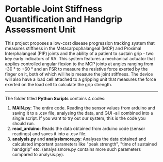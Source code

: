 # Portable Joint Stiffness Quantification and Handgrip Assessment Unit
This project proposes a low-cost disease progression tracking system that measures stiffness in the Metacarpophalangeal (MCP) and Proximal Interphalangeal (PIP) joints and the ability of a patient to sustain grip - two key early indicators of RA. This system features a mechanical actuator that applies controlled angular flexion to the MCP joints at angles ranging from -30 ° to +60 ° and an FSR to measure the resistive force exerted by the finger on it, both of which will help measure the joint stiffness. The device will also have a load cell attached to a gripping unit that measures the force exerted on the load cell to calculate the grip strength.

---

The folder titled **Python Scripts** contains 4 codes:
1. **MAIN.py**: The entire code. Reading the sensor values from arduino and saving it to a .csv file, analysing the data, and GUI -all combined into a single script. If you want to try out our system, this is the code you should run.
2. **read_arduino**: Reads the data obtained from arduino code (sensor readings) and saves it into a .csv file.
3. **analysis.py** and **analysismore.py**: Analyses the data obtained and calculated important parameters like "peak strength", "time of sustained handgrip" etc. (analysismore.py contains more such parameters compared to analysis.py). 
